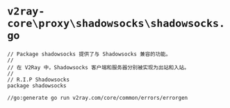 # `v2ray-core\proxy\shadowsocks\shadowsocks.go`

```
// Package shadowsocks 提供了与 Shadowsocks 兼容的功能。
//
// 在 V2Ray 中，Shadowsocks 客户端和服务器分别被实现为出站和入站。
//
// R.I.P Shadowsocks
package shadowsocks

//go:generate go run v2ray.com/core/common/errors/errorgen
```